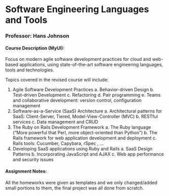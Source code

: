 # Software Engineering Languages and Tools

### Professor: Hans Johnson

#### Course Description (MyUI):
Focus on modern agile software development practices for cloud and web-based applications, using state-of-the-art software engineering languages, tools and technologies.

Topics covered in the revised course will include:

1. Agile Software Development Practices
a. Behavior-driven Design
b. Test-driven Development
c. Refactoring
d. Pair programming
e. Teams and collaborative development: version control, configuration management
2. Software-as-a-Service (SaaS) Architecture
a. Architectural patterns for SaaS: Client-Server, Tiered, Model-View-Controller (MVC)
b. RESTful services
c. Data management and CRUD
3. The Ruby on Rails Development Framework
a. The Ruby language (“More powerful that Perl, more object-oriented than Python”)
b. The Rails framework for web application development and deployment
c. Rails tools: Cucumber, Capybara, rSpec , …
4. Developing SaaS applications using Ruby and Rails
a. SaaS Design Patterns
b. Incorporating JavaScript and AJAX
c. Web app performance and security issues

#### Assignment Notes:
All the homeworks were given as templates and we only changed/added small portions to them, the final project was all done from scratch.